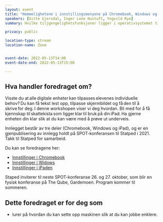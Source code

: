 ```yaml
---
layout: event
title: "Hemmelighetene i innstillingsmenyene på Chromebook, Windows og iPad"
speakers: [Gitte Gjersdal, Inger Lene Hustuft, Yngvild Rye]
summary: Hvilke tiljgengelighetsfunksjoner ligger i operativsystemet til din maskin?

privacy: public

location-type: stream
location-name: Zoom


event-date: 2022-05-13T14:00
event-date-end: 2022-05-13T15:00

---
```

## Hva handler foredraget om?
Visste du at alle digitale enheter kan tilpasses elevenes individuelle behov? Du kan få tekst lest opp, tilpasse skjermbildet og få den til å skrive for deg. I denne workshopen viser vi deg hvordan. Bli med for å få kjennskap til skattekista som ligger klar til bruk på din iPad. Ha gjerne enheten din klar slik at du kan være med å prøve ut underveis.

Innlegget består av tre deler (Chromebook, Windows og iPad), og er en gjenpublisering av innlegg holdt på SPOT-konferansen til Statped i 2021. Takk til Statped for samarbeid.

Du kan se foredragene her:
- [Innstillinger i Chromebook](https://www.statped.no/konferanser/spot/spot-2021/#hemmelighetene-i-innstillingsmenyen-i-chromebook)
- [Innstillinger i Widows](https://www.statped.no/konferanser/spot/spot-2021/#hemmelighetene-i-innstillingsmenyen-i-windows)
- [Innstillinger i iPaden](https://www.statped.no/konferanser/spot/spot-2021/#hemmelighetene-i-innstillingsmenyen-i-ipaden)

Staped inviterer til neste SPOT-konferanse 26. og 27. oktober, som blir en fysisk konferanse på The Qube, Gardemoen. Program kommer til sommeren.

## Dette foredraget er for deg som
- lurer på hvordan du kan sette opp maskinen slik at du kan jobbe enklere.
